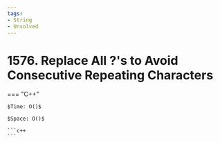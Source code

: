 ```yaml
---
tags:
- String
- Unsolved
---
```



# 1576. Replace All ?'s to Avoid Consecutive Repeating Characters

=== "C++"

    $Time: O()$

    $Space: O()$

    ```c++
    ```